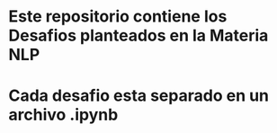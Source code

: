 # Este repositorio contiene los Desafios planteados en la Materia NLP

# Cada desafio esta separado en un archivo .ipynb